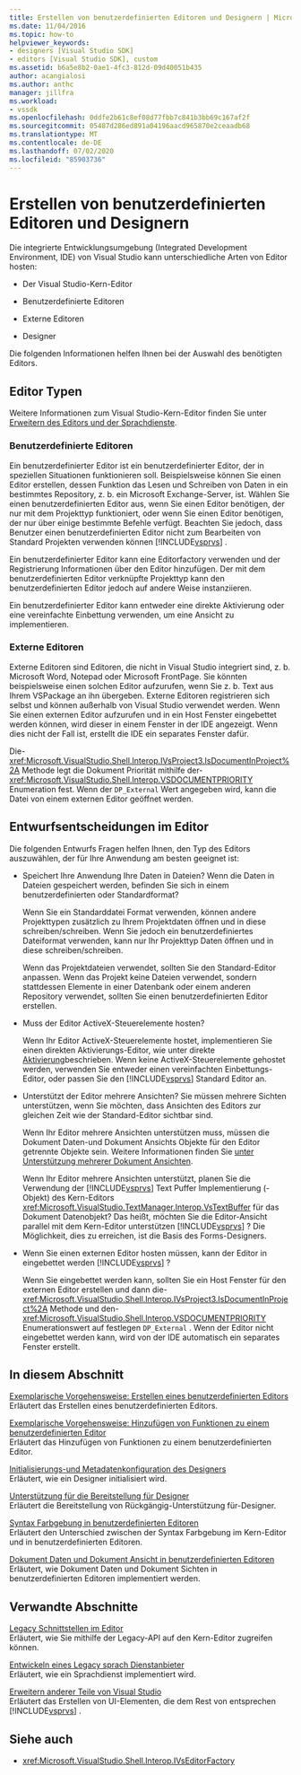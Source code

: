 ```yaml
---
title: Erstellen von benutzerdefinierten Editoren und Designern | Microsoft-Dokumentation
ms.date: 11/04/2016
ms.topic: how-to
helpviewer_keywords:
- designers [Visual Studio SDK]
- editors [Visual Studio SDK], custom
ms.assetid: b6a5e8b2-0ae1-4fc3-812d-09d40051b435
author: acangialosi
ms.author: anthc
manager: jillfra
ms.workload:
- vssdk
ms.openlocfilehash: 0ddfe2b61c8ef08d77fbb7c841b3bb69c167af2f
ms.sourcegitcommit: 05487d286ed891a04196aacd965870e2ceaadb68
ms.translationtype: MT
ms.contentlocale: de-DE
ms.lasthandoff: 07/02/2020
ms.locfileid: "85903736"
---
```

# <a name="create-custom-editors-and-designers"></a>Erstellen von benutzerdefinierten Editoren und Designern

Die integrierte Entwicklungsumgebung (Integrated Development Environment, IDE) von Visual Studio kann unterschiedliche Arten von Editor hosten:

- Der Visual Studio-Kern-Editor

- Benutzerdefinierte Editoren

- Externe Editoren

- Designer

Die folgenden Informationen helfen Ihnen bei der Auswahl des benötigten Editors.

## <a name="types-of-editor"></a>Editor Typen

Weitere Informationen zum Visual Studio-Kern-Editor finden Sie unter [Erweitern des Editors und der Sprachdienste](../extensibility/extending-the-editor-and-language-services.md).

### <a name="custom-editors"></a>Benutzerdefinierte Editoren
 Ein benutzerdefinierter Editor ist ein benutzerdefinierter Editor, der in speziellen Situationen funktionieren soll. Beispielsweise können Sie einen Editor erstellen, dessen Funktion das Lesen und Schreiben von Daten in ein bestimmtes Repository, z. b. ein Microsoft Exchange-Server, ist. Wählen Sie einen benutzerdefinierten Editor aus, wenn Sie einen Editor benötigen, der nur mit dem Projekttyp funktioniert, oder wenn Sie einen Editor benötigen, der nur über einige bestimmte Befehle verfügt. Beachten Sie jedoch, dass Benutzer einen benutzerdefinierten Editor nicht zum Bearbeiten von Standard Projekten verwenden können [!INCLUDE[vsprvs](../code-quality/includes/vsprvs_md.md)] .

 Ein benutzerdefinierter Editor kann eine Editorfactory verwenden und der Registrierung Informationen über den Editor hinzufügen. Der mit dem benutzerdefinierten Editor verknüpfte Projekttyp kann den benutzerdefinierten Editor jedoch auf andere Weise instanziieren.

 Ein benutzerdefinierter Editor kann entweder eine direkte Aktivierung oder eine vereinfachte Einbettung verwenden, um eine Ansicht zu implementieren.

### <a name="external-editors"></a>Externe Editoren
 Externe Editoren sind Editoren, die nicht in Visual Studio integriert sind, z. b. Microsoft Word, Notepad oder Microsoft FrontPage. Sie könnten beispielsweise einen solchen Editor aufzurufen, wenn Sie z. b. Text aus Ihrem VSPackage an ihn übergeben. Externe Editoren registrieren sich selbst und können außerhalb von Visual Studio verwendet werden. Wenn Sie einen externen Editor aufzurufen und in ein Host Fenster eingebettet werden können, wird dieser in einem Fenster in der IDE angezeigt. Wenn dies nicht der Fall ist, erstellt die IDE ein separates Fenster dafür.

 Die- <xref:Microsoft.VisualStudio.Shell.Interop.IVsProject3.IsDocumentInProject%2A> Methode legt die Dokument Priorität mithilfe der- <xref:Microsoft.VisualStudio.Shell.Interop.VSDOCUMENTPRIORITY> Enumeration fest. Wenn der `DP_External` Wert angegeben wird, kann die Datei von einem externen Editor geöffnet werden.

## <a name="editor-design-decisions"></a>Entwurfsentscheidungen im Editor
 Die folgenden Entwurfs Fragen helfen Ihnen, den Typ des Editors auszuwählen, der für Ihre Anwendung am besten geeignet ist:

- Speichert Ihre Anwendung Ihre Daten in Dateien? Wenn die Daten in Dateien gespeichert werden, befinden Sie sich in einem benutzerdefinierten oder Standardformat?

   Wenn Sie ein Standarddatei Format verwenden, können andere Projekttypen zusätzlich zu Ihrem Projektdaten öffnen und in diese schreiben/schreiben. Wenn Sie jedoch ein benutzerdefiniertes Dateiformat verwenden, kann nur Ihr Projekttyp Daten öffnen und in diese schreiben/schreiben.

   Wenn das Projektdateien verwendet, sollten Sie den Standard-Editor anpassen. Wenn das Projekt keine Dateien verwendet, sondern stattdessen Elemente in einer Datenbank oder einem anderen Repository verwendet, sollten Sie einen benutzerdefinierten Editor erstellen.

- Muss der Editor ActiveX-Steuerelemente hosten?

   Wenn Ihr Editor ActiveX-Steuerelemente hostet, implementieren Sie einen direkten Aktivierungs-Editor, wie unter direkte [Aktivierung](/visualstudio/misc/in-place-activation?view=vs-2015)beschrieben. Wenn keine ActiveX-Steuerelemente gehostet werden, verwenden Sie entweder einen vereinfachten Einbettungs-Editor, oder passen Sie den [!INCLUDE[vsprvs](../code-quality/includes/vsprvs_md.md)] Standard Editor an.

- Unterstützt der Editor mehrere Ansichten? Sie müssen mehrere Sichten unterstützen, wenn Sie möchten, dass Ansichten des Editors zur gleichen Zeit wie der Standard-Editor sichtbar sind.

   Wenn Ihr Editor mehrere Ansichten unterstützen muss, müssen die Dokument Daten-und Dokument Ansichts Objekte für den Editor getrennte Objekte sein. Weitere Informationen finden Sie [unter Unterstützung mehrerer Dokument Ansichten](../extensibility/supporting-multiple-document-views.md).

   Wenn Ihr Editor mehrere Ansichten unterstützt, planen Sie die Verwendung der [!INCLUDE[vsprvs](../code-quality/includes/vsprvs_md.md)] Text Puffer Implementierung (-Objekt) des Kern-Editors <xref:Microsoft.VisualStudio.TextManager.Interop.VsTextBuffer> für das Dokument Datenobjekt? Das heißt, möchten Sie die Editor-Ansicht parallel mit dem Kern-Editor unterstützen [!INCLUDE[vsprvs](../code-quality/includes/vsprvs_md.md)] ? Die Möglichkeit, dies zu erreichen, ist die Basis des Forms-Designers.

- Wenn Sie einen externen Editor hosten müssen, kann der Editor in eingebettet werden [!INCLUDE[vsprvs](../code-quality/includes/vsprvs_md.md)] ?

   Wenn Sie eingebettet werden kann, sollten Sie ein Host Fenster für den externen Editor erstellen und dann die- <xref:Microsoft.VisualStudio.Shell.Interop.IVsProject3.IsDocumentInProject%2A> Methode und den- <xref:Microsoft.VisualStudio.Shell.Interop.VSDOCUMENTPRIORITY> Enumerationswert auf festlegen `DP_External` . Wenn der Editor nicht eingebettet werden kann, wird von der IDE automatisch ein separates Fenster erstellt.

## <a name="in-this-section"></a>In diesem Abschnitt

[Exemplarische Vorgehensweise: Erstellen eines benutzerdefinierten Editors](../extensibility/walkthrough-creating-a-custom-editor.md)\
Erläutert das Erstellen eines benutzerdefinierten Editors.

[Exemplarische Vorgehensweise: Hinzufügen von Funktionen zu einem benutzerdefinierten Editor](../extensibility/walkthrough-adding-features-to-a-custom-editor.md)\
Erläutert das Hinzufügen von Funktionen zu einem benutzerdefinierten Editor.

[Initialisierungs-und Metadatenkonfiguration des Designers](../extensibility/designer-initialization-and-metadata-configuration.md)\
Erläutert, wie ein Designer initialisiert wird.

[Unterstützung für die Bereitstellung für Designer](../extensibility/supplying-undo-support-to-designers.md)\
Erläutert die Bereitstellung von Rückgängig-Unterstützung für-Designer.

[Syntax Farbgebung in benutzerdefinierten Editoren](../extensibility/syntax-coloring-in-custom-editors.md)\
Erläutert den Unterschied zwischen der Syntax Farbgebung im Kern-Editor und in benutzerdefinierten Editoren.

[Dokument Daten und Dokument Ansicht in benutzerdefinierten Editoren](../extensibility/document-data-and-document-view-in-custom-editors.md)\
Erläutert, wie Dokument Daten und Dokument Sichten in benutzerdefinierten Editoren implementiert werden.

## <a name="related-sections"></a>Verwandte Abschnitte

[Legacy Schnittstellen im Editor](/visualstudio/extensibility/legacy-interfaces-in-the-editor?view=vs-2015)\
Erläutert, wie Sie mithilfe der Legacy-API auf den Kern-Editor zugreifen können.

[Entwickeln eines Legacy sprach Dienstanbieter](../extensibility/internals/developing-a-legacy-language-service.md)\
Erläutert, wie ein Sprachdienst implementiert wird.

[Erweitern anderer Teile von Visual Studio](../extensibility/extending-other-parts-of-visual-studio.md)\
Erläutert das Erstellen von UI-Elementen, die dem Rest von entsprechen [!INCLUDE[vsprvs](../code-quality/includes/vsprvs_md.md)] .

## <a name="see-also"></a>Siehe auch

- <xref:Microsoft.VisualStudio.Shell.Interop.IVsEditorFactory>
